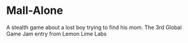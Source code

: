# Mall-Alone
A stealth game about a lost boy trying to find his mom. The 3rd Global Game Jam entry from Lemon Lime Labs
